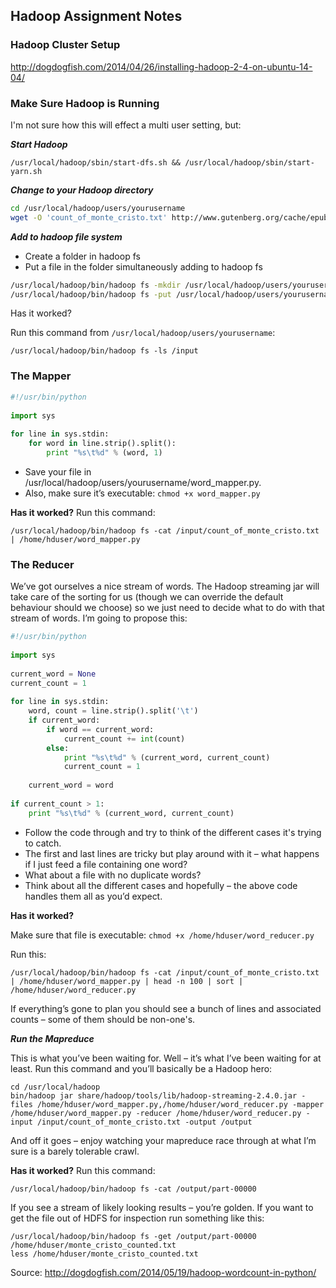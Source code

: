 ## Hadoop Assignment Notes

### Hadoop Cluster Setup

http://dogdogfish.com/2014/04/26/installing-hadoop-2-4-on-ubuntu-14-04/

### Make Sure Hadoop is Running

I'm not sure how this will effect a multi user setting, but:

___Start Hadoop___
```
/usr/local/hadoop/sbin/start-dfs.sh && /usr/local/hadoop/sbin/start-yarn.sh
```

___Change to your Hadoop directory___

```bash
cd /usr/local/hadoop/users/yourusername
wget -O 'count_of_monte_cristo.txt' http://www.gutenberg.org/cache/epub/1184/pg1184.txt
```

___Add to hadoop file system___

- Create a folder in hadoop fs
- Put a file in the folder simultaneously adding to hadoop fs

```bash
/usr/local/hadoop/bin/hadoop fs -mkdir /usr/local/hadoop/users/yourusername/input
/usr/local/hadoop/bin/hadoop fs -put /usr/local/hadoop/users/yourusername/count_of_monte_cristo.txt /input
```

Has it worked?

Run this command from `/usr/local/hadoop/users/yourusername`:

```
/usr/local/hadoop/bin/hadoop fs -ls /input
```

### The Mapper

```python
#!/usr/bin/python
 
import sys
 
for line in sys.stdin:
    for word in line.strip().split():
        print "%s\t%d" % (word, 1)
```

- Save your file in /usr/local/hadoop/users/yourusername/word_mapper.py.
- Also, make sure it’s executable: `chmod +x word_mapper.py`

__Has it worked?__
Run this command: 
```
/usr/local/hadoop/bin/hadoop fs -cat /input/count_of_monte_cristo.txt | /home/hduser/word_mapper.py
```

### The Reducer

We’ve got ourselves a nice stream of words. The Hadoop streaming jar will take care of the sorting for us (though we can override the default behaviour should we choose) so we just need to decide what to do with that stream of words. I’m going to propose this:

```python
#!/usr/bin/python
 
import sys
 
current_word = None
current_count = 1
 
for line in sys.stdin:
    word, count = line.strip().split('\t')
    if current_word:
        if word == current_word:
            current_count += int(count)
        else:
            print "%s\t%d" % (current_word, current_count)
            current_count = 1
 
    current_word = word
 
if current_count > 1:
    print "%s\t%d" % (current_word, current_count)
```

- Follow the code through and try to think of the different cases it's trying to catch. 
- The first and last lines are tricky but play around with it – what happens if I just feed a file containing one word? 
- What about a file with no duplicate words? 
- Think about all the different cases and hopefully – the above code handles them all as you’d expect. 


__Has it worked?__

Make sure that file is executable: `chmod +x /home/hduser/word_reducer.py`

Run this:

```
/usr/local/hadoop/bin/hadoop fs -cat /input/count_of_monte_cristo.txt | /home/hduser/word_mapper.py | head -n 100 | sort | /home/hduser/word_reducer.py
```

If everything’s gone to plan you should see a bunch of lines and associated counts – some of them should be non-one's.


___Run the Mapreduce___

This is what you’ve been waiting for. Well – it’s what I’ve been waiting for at least. Run this command and you’ll basically be a Hadoop hero:

```
cd /usr/local/hadoop
bin/hadoop jar share/hadoop/tools/lib/hadoop-streaming-2.4.0.jar -files /home/hduser/word_mapper.py,/home/hduser/word_reducer.py -mapper /home/hduser/word_mapper.py -reducer /home/hduser/word_reducer.py -input /input/count_of_monte_cristo.txt -output /output
```

And off it goes – enjoy watching your mapreduce race through at what I’m sure is a barely tolerable crawl.

__Has it worked?__
Run this command:

```
/usr/local/hadoop/bin/hadoop fs -cat /output/part-00000
```

If you see a stream of likely looking results – you’re golden. If you want to get the file out of HDFS for inspection run something like this:

```
/usr/local/hadoop/bin/hadoop fs -get /output/part-00000 /home/hduser/monte_cristo_counted.txt
less /home/hduser/monte_cristo_counted.txt
```

Source: http://dogdogfish.com/2014/05/19/hadoop-wordcount-in-python/
